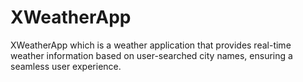 # XWeatherApp
XWeatherApp which is a weather application that provides real-time weather information based on user-searched city names, ensuring a seamless user experience.

